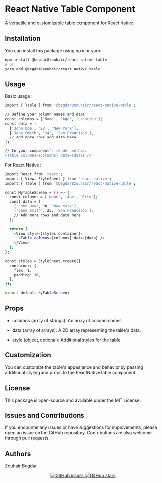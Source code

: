 # React Native Table Component

A versatile and customizable table component for React Native.


## Installation

You can install this package using npm or yarn:

```bash
npm install @begdar8zouhair/react-native-table
# or
yarn add @begdar8zouhair/react-native-table

```

## Usage

 Basic usage :

```bash
import { Table } from '@begdar8zouhair/react-native-table';

// Define your column names and data
const columns = ['Name', 'Age', 'Location'];
const data = [
  ['John Doe', '28', 'New York'],
  ['Jane Smith', '24', 'San Francisco'],
  // Add more rows and data here
];

// In your component's render method:
<Table columns={columns} data={data} />
```

For React Native :

```bash
import React from 'react';
import { View, StyleSheet } from 'react-native';
import { Table } from '@begdar8zouhair/react-native-table';

const MyTableScreen = () => {
  const columns = ['Name', 'Age', 'City'];
  const data = [
    ['John Doe', 30, 'New York'],
    ['Jane Smith', 25, 'San Francisco'],
    // Add more rows and data here
  ];

  return (
    <View style={styles.container}>
      <Table columns={columns} data={data} />
    </View>
  );
};

const styles = StyleSheet.create({
  container: {
    flex: 1,
    padding: 16,
  },
});

export default MyTableScreen;
```

## Props
+ columns (array of strings): An array of column names.

+ data (array of arrays): A 2D array representing the table's data.

+ style (object, optional): Additional styles for the table.

 ## Customization
You can customize the table's appearance and behavior by passing additional styling and props to the ReactNativeTable component.

## License
This package is open-source and available under the MIT License.

## Issues and Contributions
If you encounter any issues or have suggestions for improvements, please open an issue on the GitHub repository. Contributions are also welcome through pull requests.

## Authors
Zouhair Begdar

<p align="center">
  <a href="https://github.com/begdar8zouhair/react-native-table/issues">
    <img src="https://img.shields.io/github/issues/begdar8zouhair/react-native-table" alt="GitHub issues">
  </a>
  <a href="https://github.com/begdar8zouhair/react-native-table">
    <img src="https://img.shields.io/github/stars/begdar8zouhair/react-native-table" alt="GitHub stars">
  </a>
</p>


